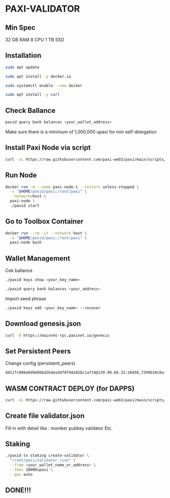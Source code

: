 # PAXI-VALIDATOR

## Min Spec
32 GB RAM
8 CPU
1 TB SSD

## Installation
```sh
sudo apt update
```
```sh
sudo apt install -y docker.io
```
```sh
sudo systemctl enable --now docker
```
```sh
sudo apt install -y curl
```

## Check Ballance
```sh
paxid query bank balances <your_wallet_address>
```
Make sure there is a minimum of 1,000,000 upaxi for min self-delegation

## Install Paxi Node via script
```sh
curl -sL https://raw.githubusercontent.com/paxi-web3/paxi/main/scripts/docker_install.sh | bash
```

## Run Node
```sh
docker run -d --name paxi-node-1 --restart unless-stopped \
  -v "$HOME/paxid/paxi:/root/paxi" \
  --network=host \
  paxi-node \
  ./paxid start
```

## Go to Toolbox Container
```sh
docker run --rm -it --network host \
  -v "$HOME/paxid/paxi:/root/paxi" \
  paxi-node bash
```

## Wallet Management
Cek ballance
```sh
./paxid keys show <your_key_name>
```
```sh
./paxid query bank balances <your_address>
```

Import seed phrase
```sh
./paxid keys add <your_key_name> --recover
```

## Download genesis.json
```sh
curl -O https://mainnet-rpc.paxinet.io/genesis
```

## Set Persistent Peers
Change config (persistent_peers)
```sh
d411fc096e0d946bbd2bdea34f0f9da928c1a714@139.99.68.32:26656,7299b10c0a1545f50c1911b188c579a5e8c5072f@139.99.68.235:26656,...
```

## WASM CONTRACT DEPLOY (for DAPPS)
```sh
curl -sL https://raw.githubusercontent.com/paxi-web3/paxi/main/scripts/sync_wasm.sh | bash
```

## Create file validator.json
Fill in with detail like :
moniker
pubkey validator
Etc.

## Staking
```sh
./paxid tx staking create-validator \
  "/root/paxi/validator.json" \
  --from <your_wallet_name_or_address> \
  --fees 10000upaxi \
  --gas auto
```

## DONE!!!

